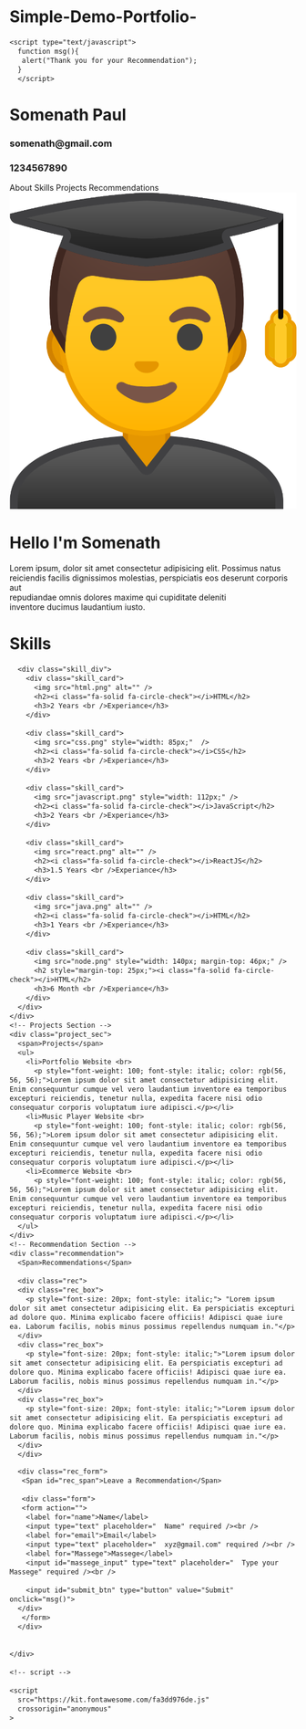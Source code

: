 # Simple-Demo-Portfolio-

<!DOCTYPE html>
<html lang="en">
  <head>
    <meta charset="UTF-8" />
    <meta name="viewport" content="width=device-width, initial-scale=1.0" />
    <title>Coursera Portfolio</title>
    <link rel="stylesheet" href="style.css" />

    <script type="text/javascript">  
      function msg(){  
       alert("Thank you for your Recommendation");  
      }  
      </script>
  </head>
  <body>
    <!-- Nagigation Bar -->
    <div class="navbar">
      <div class="name">
        <h1>Somenath Paul</h1>
        <h3><i class="fa-solid fa-envelope"></i>somenath@gmail.com</h3>
        <h3><i class="fa-solid fa-phone"></i>1234567890</h3>
      </div>
      <div class="about">
        <span>About</span>
        <span>Skills</span>
        <span>Projects</span>
        <span>Recommendations</span>
      </div>
    </div>
<!-- Intro Section -->
    <div class="intro">
      <img src="stdlogo.png" alt="" />
      <div class="intro_about">
        <h1>Hello I'm Somenath</h1>
        <p>
          Lorem ipsum, dolor sit amet consectetur adipisicing elit. Possimus
          natus <br />reiciendis facilis dignissimos molestias, perspiciatis eos
          deserunt corporis aut <br />repudiandae omnis dolores maxime qui
          cupiditate deleniti <br />inventore ducimus laudantium iusto.
        </p>
      </div>
    </div>
<!-- Skills Section -->
    <div class="skills">
      <h1>Skills</h1>

      <div class="skill_div">
        <div class="skill_card">
          <img src="html.png" alt="" />
          <h2><i class="fa-solid fa-circle-check"></i>HTML</h2>
          <h3>2 Years <br />Experiance</h3>
        </div>

        <div class="skill_card">
          <img src="css.png" style="width: 85px;"  />
          <h2><i class="fa-solid fa-circle-check"></i>CSS</h2>
          <h3>2 Years <br />Experiance</h3>
        </div>

        <div class="skill_card">
          <img src="javascript.png" style="width: 112px;" />
          <h2><i class="fa-solid fa-circle-check"></i>JavaScript</h2>
          <h3>2 Years <br />Experiance</h3>
        </div>

        <div class="skill_card">
          <img src="react.png" alt="" />
          <h2><i class="fa-solid fa-circle-check"></i>ReactJS</h2>
          <h3>1.5 Years <br />Experiance</h3>
        </div>

        <div class="skill_card">
          <img src="java.png" alt="" />
          <h2><i class="fa-solid fa-circle-check"></i>HTML</h2>
          <h3>1 Years <br />Experiance</h3>
        </div>

        <div class="skill_card">
          <img src="node.png" style="width: 140px; margin-top: 46px;" />
          <h2 style="margin-top: 25px;"><i class="fa-solid fa-circle-check"></i>HTML</h2>
          <h3>6 Month <br />Experiance</h3>
        </div>
      </div>
    </div>
    <!-- Projects Section -->
    <div class="project_sec">
      <span>Projects</span>
      <ul>
        <li>Portfolio Website <br>
          <p style="font-weight: 100; font-style: italic; color: rgb(56, 56, 56);">Lorem ipsum dolor sit amet consectetur adipisicing elit. Enim consequuntur cumque vel vero laudantium inventore ea temporibus excepturi reiciendis, tenetur nulla, expedita facere nisi odio consequatur corporis voluptatum iure adipisci.</p></li>
        <li>Music Player Website <br>
          <p style="font-weight: 100; font-style: italic; color: rgb(56, 56, 56);">Lorem ipsum dolor sit amet consectetur adipisicing elit. Enim consequuntur cumque vel vero laudantium inventore ea temporibus excepturi reiciendis, tenetur nulla, expedita facere nisi odio consequatur corporis voluptatum iure adipisci.</p></li>
        <li>Ecommerce Website <br>
          <p style="font-weight: 100; font-style: italic; color: rgb(56, 56, 56);">Lorem ipsum dolor sit amet consectetur adipisicing elit. Enim consequuntur cumque vel vero laudantium inventore ea temporibus excepturi reiciendis, tenetur nulla, expedita facere nisi odio consequatur corporis voluptatum iure adipisci.</p></li>
      </ul>
    </div>
    <!-- Recommendation Section -->
    <div class="recommendation">
      <Span>Recommendations</Span>

      <div class="rec">
      <div class="rec_box">
        <p style="font-size: 20px; font-style: italic;"> "Lorem ipsum dolor sit amet consectetur adipisicing elit. Ea perspiciatis excepturi ad dolore quo. Minima explicabo facere officiis! Adipisci quae iure ea. Laborum facilis, nobis minus possimus repellendus numquam in."</p>
      </div>
      <div class="rec_box">
        <p style="font-size: 20px; font-style: italic;">"Lorem ipsum dolor sit amet consectetur adipisicing elit. Ea perspiciatis excepturi ad dolore quo. Minima explicabo facere officiis! Adipisci quae iure ea. Laborum facilis, nobis minus possimus repellendus numquam in."</p>
      </div>
      <div class="rec_box">
        <p style="font-size: 20px; font-style: italic;">"Lorem ipsum dolor sit amet consectetur adipisicing elit. Ea perspiciatis excepturi ad dolore quo. Minima explicabo facere officiis! Adipisci quae iure ea. Laborum facilis, nobis minus possimus repellendus numquam in."</p>
      </div>
      </div>
<!-- recommendation section -->
      <div class="rec_form">
       <Span id="rec_span">Leave a Recommendation</Span>
        
       <div class="form">
       <form action="">
        <label for="name">Name</label>
        <input type="text" placeholder="  Name" required /><br />
        <label for="email">Email</label>
        <input type="text" placeholder="  xyz@gmail.com" required /><br />
        <label for="Massege">Massege</label>
        <input id="massege_input" type="text" placeholder="  Type your Massege" required /><br />

        <input id="submit_btn" type="button" value="Submit" onclick="msg()">
      </div>
       </form>
      </div>


    </div>

    <!-- script -->
    
    <script
      src="https://kit.fontawesome.com/fa3dd976de.js"
      crossorigin="anonymous"
    > 
  </script>
  </body>
</html>
